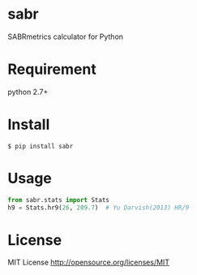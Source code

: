 sabr
====================

SABRmetrics calculator for Python

Requirement
====================

python 2.7+

Install
====================

    $ pip install sabr

Usage
====================

```python
from sabr.stats import Stats
h9 = Stats.hr9(26, 209.7)  # Yu Darvish(2013) HR/9

```

License
====================

MIT License http://opensource.org/licenses/MIT
